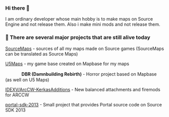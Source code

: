 ### Hi there 👋

I am ordinary developer whose main hobby is to make maps on Source Engine and not release them. Also i make mini mods and not release them.

### 🔭 There are several major projects that are still alive today

[SourceMaps](https://github.com/URAKOLOUY5/SourceMaps) - sources of all my maps made on Source games (SourceMaps can be translated as Source Maps)

[U5Maps](https://github.com/URAKOLOUY5/u5-maps) - my game base created on Mapbase for my maps

ᅠᅠᅠᅠ**DBR (Damnbuilding Rebirth)** - Horror project based on Mapbase (as well on U5 Maps)

[IDEXV/ArcCW-KerkasAdditions](https://github.com/IDEXV/ArcCW-KerkasAdditions) - New balanced attachments and firemods for ARCCW

[portal-sdk-2013](https://github.com/URAKOLOUY5/portal-sdk-2013) - Small project that provides Portal source code on Source SDK 2013
  
